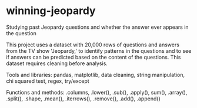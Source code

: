 # winning-jeopardy
Studying past Jeopardy questions and whether the answer ever appears in the question

This project uses a dataset with 20,000 rows of questions and answers from the TV show 'Jeopardy,' to identify patterns in the questions and to see if answers can be predicted based on the content of the questions. This dataset requires cleaning before analysis. 

Tools and libraries: pandas, matplotlib, data cleaning, string manipulation, chi squared test, regex, try/except

Functions and methods: .columns, .lower(), .sub(), .apply(), sum(), .array(), .split(), .shape, .mean(), .iterrows(), .remove(), .add(), .append()

